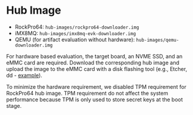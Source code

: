 # Hub Image

- RockPro64: `hub-images/rockpro64-downloader.img`
- iMX8MQ: `hub-images/imx8mq-evk-downloader.img`
- QEMU (for artifact evaluation without hardware): `hub-images/qemu-downloader.img`

For hardware based evaluation,
the target board, an NVME SSD, and an eMMC card are required.
Download the corresponding hub image
and upload the image to the eMMC card with a disk flashing tool
(e.g., Etcher, dd - [example](https://wiki.radxa.com/Rockpi4/install/eMMC)).

To minimize the hardware requirement,
we disabled TPM requirement for RockPro64 hub image.
TPM requirement do not affect the system performance
because TPM is only used to store secret keys at the boot stage.
